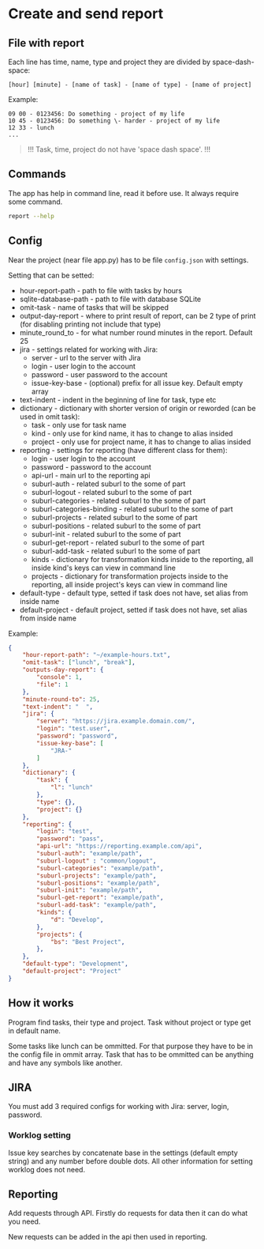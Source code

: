 # Create and send report

## File with report

Each line has time, name, type and project they are divided by space-dash-space:

```
[hour] [minute] - [name of task] - [name of type] - [name of project]
```

Example:

```
09 00 - 0123456: Do something - project of my life
10 45 - 0123456: Do something \- harder - project of my life
12 33 - lunch
...
```

> !!! Task, time, project do not have 'space dash space'. !!!

## Commands

The app has help in command line, read it before use. It always require some command.

```bash
report --help
```

## Config

Near the project (near file app.py) has to be file `config.json` with settings.

Setting that can be setted:

-   hour-report-path - path to file with tasks by hours
-   sqlite-database-path - path to file with database SQLite
-   omit-task - name of tasks that will be skipped
-   output-day-report - where to print result of report, can be 2 type of print (for disabling printing not include that type)
-   minute_round_to - for what number round minutes in the report. Default 25
-   jira - settings related for working with Jira:
    -   server - url to the server with Jira
    -   login - user login to the account
    -   password - user password to the account
    -   issue-key-base - (optional) prefix for all issue key. Default empty array
-   text-indent - indent in the beginning of line for task, type etc
-   dictionary - dictionary with shorter version of origin or reworded (can be used in omit task):
    -   task - only use for task name
    -   kind - only use for kind name, it has to change to alias insided
    -   project - only use for project name, it has to change to alias insided
-   reporting - settings for reporting (have different class for them):
    -   login - user login to the account
    -   password - password to the account
    -   api-url - main url to the reporting api
    -   suburl-auth - related suburl to the some of part
    -   suburl-logout - related suburl to the some of part
    -   suburl-categories - related suburl to the some of part
    -   suburl-categories-binding - related suburl to the some of part
    -   suburl-projects - related suburl to the some of part
    -   suburl-positions - related suburl to the some of part
    -   suburl-init - related suburl to the some of part
    -   suburl-get-report - related suburl to the some of part
    -   suburl-add-task - related suburl to the some of part
    -   kinds - dictionary for transformation kinds inside to the reporting, all inside kind's keys can view in command line
    -   projects - dictionary for transformation projects inside to the reporting, all inside project's keys can view in command line
-   default-type - default type, setted if task does not have, set alias from inside name
-   default-project - default project, setted if task does not have, set alias from inside name

Example:

```json
{
    "hour-report-path": "~/example-hours.txt",
    "omit-task": ["lunch", "break"],
    "outputs-day-report": {
        "console": 1,
        "file": 1
    },
    "minute-round-to": 25,
    "text-indent": "  ",
    "jira": {
        "server": "https://jira.example.domain.com/",
        "login": "test.user",
        "password": "password",
        "issue-key-base": [
            "JRA-"
        ]
    },
    "dictionary": {
        "task": {
            "l": "lunch"
        },
        "type": {},
        "project": {}
    },
    "reporting": {
        "login": "test",
        "password": "pass",
        "api-url": "https://reporting.example.com/api",
        "suburl-auth": "example/path",
        "suburl-logout" : "common/logout",
        "suburl-categories": "example/path",
        "suburl-projects": "example/path",
        "suburl-positions": "example/path",
        "suburl-init": "example/path",
        "suburl-get-report": "example/path",
        "suburl-add-task": "example/path",
        "kinds": {
            "d": "Develop",
        },
        "projects": {
            "bs": "Best Project",
        },
    },
    "default-type": "Development",
    "default-project": "Project"
}
```

## How it works

Program find tasks, their type and project. Task without project or type get in default name.

Some tasks like lunch can be ommitted. For that purpose they have to be in the config file in ommit array.
Task that has to be ommitted can be anything and have any symbols like another.

## JIRA

You must add 3 required configs for working with Jira: server, login, password.

### Worklog setting

Issue key searches by concatenate base in the settings (default empty string) and any number before double dots. All other information for setting worklog does not need.

## Reporting

Add requests through API.
Firstly do requests for data then it can do what you need.

New requests can be added in the api then used in reporting.
